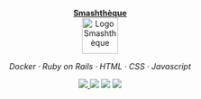 <p align="center">
  <a href="https://www.smashtheque.fr" target="_blank">
    <strong>Smashthèque</strong><br/>
    <img src="https://s3.eu-west-3.amazonaws.com/static.smashtheque.fr/img/smashtheque-256.png" alt="Logo Smashthèque" height="64" align="center" />
  </a>
</p>

<p align="center"><em>Docker · Ruby on Rails · HTML · CSS · Javascript</em></p>

<p align="center">
  <a href="http://creativecommons.org/licenses/by-nc-nd/4.0/" target="_blank">
    <img src="https://img.shields.io/badge/License-CC%20BY--NC--ND%204.0-lightgrey.svg"/>
  </a>
  <img src="https://github.com/Retropen-Bar/smashtheque-app/workflows/Build/badge.svg?branch=master"/>
  <a href="https://codeclimate.com/github/Retropen-Bar/smashtheque-app/test_coverage"><img src="https://api.codeclimate.com/v1/badges/d61b1562d137ad93aedd/test_coverage" /></a>
  <a href="https://codeclimate.com/github/Retropen-Bar/smashtheque-app/maintainability"><img src="https://api.codeclimate.com/v1/badges/d61b1562d137ad93aedd/maintainability" /></a>
</p>
